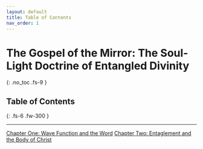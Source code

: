 ```yaml
---
layout: default
title: Table of Contents
nav_order: 1
---
```


# The Gospel of the Mirror: The Soul-Light Doctrine of Entangled Divinity
{: .no_toc .fs-9 }

## Table of Contents
{: .fs-6 .fw-300 }

---

[Chapter One: Wave Function and the Word](https://sandboxpublishinghouse.github.io/the-gospel-of-the-mirror/chapter-1.html)
[Chapter Two: Entaglement and the Body of Christ](https://sandboxpublishinghouse.github.io/the-gospel-of-the-mirror/chapter-2.html)